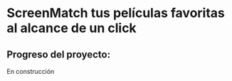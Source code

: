 <h1>ScreenMatch tus películas favoritas al alcance de un click</h1>

<h2>Progreso del proyecto:</h2>
<p>En construcción</p>